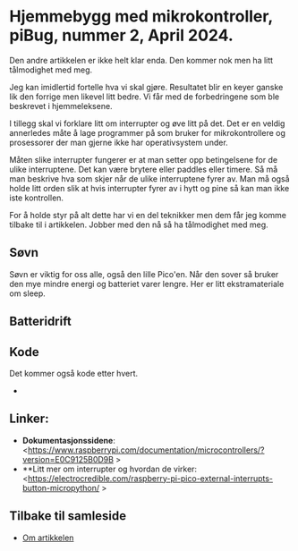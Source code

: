 # Hjemmebygg med mikrokontroller, piBug, nummer 2, April 2024.

Den andre artikkelen er ikke helt klar enda. Den kommer nok men ha litt tålmodighet med meg.

Jeg kan imidlertid fortelle hva vi skal gjøre. Resultatet blir en keyer ganske lik den forrige men likevel litt bedre. Vi får med de forbedringene som ble beskrevet i hjemmeleksene.

I tillegg skal vi forklare litt om interrupter og øve litt på det. Det er en veldig annerledes måte å lage programmer på som bruker for mikrokontrollere og prosessorer der man gjerne ikke har operativsystem under.

Måten slike interrupter fungerer er at man setter opp betingelsene for de ulike interruptene. Det kan være brytere eller paddles eller timere. Så må man beskrive hva som skjer når de ulike interruptene fyrer av. Man må også holde litt orden slik at hvis interrupter fyrer av i hytt og pine så kan man ikke iste kontrollen.

For å holde styr på alt dette har vi en del teknikker men dem får jeg komme tilbake til i artikkelen. Jobber med den nå så ha tålmodighet med meg.

## Søvn
Søvn er viktig for oss alle, også den lille Pico'en. Når den sover så bruker den mye mindre energi og batteriet varer lengre. Her er litt ekstramateriale om sleep.

## Batteridrift



## Kode
Det kommer også kode etter hvert.

* 

## Linker:
- **Dokumentasjonssidene**: <https://www.raspberrypi.com/documentation/microcontrollers/?version=E0C9125B0D9B >
- **Litt mer om interrupter og hvordan de virker: <https://electrocredible.com/raspberry-pi-pico-external-interrupts-button-micropython/ >

## Tilbake til samleside
* <a href="https://github.com/LA9IHA/piBug/blob/main/bullen/">Om artikkelen</a>
